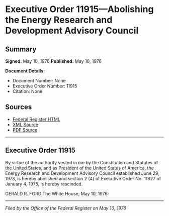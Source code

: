 # Executive Order 11915—Abolishing the Energy Research and Development Advisory Council

## Summary

**Signed:** May 10, 1976
**Published:** May 10, 1976

**Document Details:**
- Document Number: None
- Executive Order Number: 11915
- Citation: None

## Sources
- [Federal Register HTML](https://www.presidency.ucsb.edu/documents/executive-order-11915-abolishing-the-energy-research-and-development-advisory-council)
- [XML Source](None)
- [PDF Source](None)

---

## Executive Order 11915

By virtue of the authority vested in me by the Constitution and Statutes of the United States, and as President of the United States of America, the Energy Research and Development Advisory Council established June 29, 1973, is hereby abolished and section 2 (4) of Executive Order No. 11827 of January 4, 1975, is hereby rescinded.

GERALD R. FORD
The White House,
May 10, 1976.

---

*Filed by the Office of the Federal Register on May 10, 1976*
